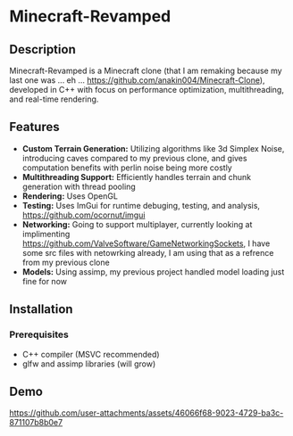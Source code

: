 # Minecraft-Revamped

## Description

Minecraft-Revamped is a Minecraft clone (that I am remaking because my last one was ... eh ... https://github.com/anakin004/Minecraft-Clone), developed in C++ with focus on performance optimization, multithreading, and real-time rendering.

## Features

- **Custom Terrain Generation:** Utilizing algorithms like 3d Simplex Noise, introducing caves compared to my previous clone, and gives computation benefits with perlin noise being more costly
- **Multithreading Support:** Efficiently handles terrain and chunk generation with thread pooling 
- **Rendering:** Uses OpenGL 
- **Testing:** Uses ImGui for runtime debuging, testing, and analysis, https://github.com/ocornut/imgui
- **Networking:** Going to support multiplayer, currently looking at implimenting https://github.com/ValveSoftware/GameNetworkingSockets, I have some src files with netowrking already, I am using that as a refrence from my previous clone
- **Models:** Using assimp, my previous project handled model loading just fine for now

## Installation

### Prerequisites

- C++ compiler (MSVC recommended)
- glfw and assimp libraries (will grow)

## Demo


https://github.com/user-attachments/assets/46066f68-9023-4729-ba3c-871107b8b0e7

